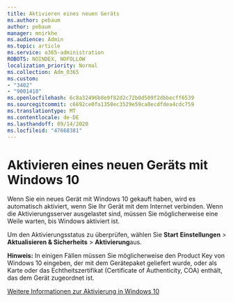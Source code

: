 ```yaml
---
title: Aktivieren eines neuen Geräts
ms.author: pebaum
author: pebaum
manager: mnirkhe
ms.audience: Admin
ms.topic: article
ms.service: o365-administration
ROBOTS: NOINDEX, NOFOLLOW
localization_priority: Normal
ms.collection: Adm_O365
ms.custom:
- "3402"
- "9001418"
ms.openlocfilehash: 6c8a32496b8e9f82d2c72b0d509f2dbbecff6539
ms.sourcegitcommit: c6692ce0fa1358ec3529e59ca0ecdfdea4cdc759
ms.translationtype: MT
ms.contentlocale: de-DE
ms.lasthandoff: 09/14/2020
ms.locfileid: "47668381"
---
```

# <a name="activating-a-new-device-running-windows-10"></a>Aktivieren eines neuen Geräts mit Windows 10

Wenn Sie ein neues Gerät mit Windows 10 gekauft haben, wird es automatisch aktiviert, wenn Sie Ihr Gerät mit dem Internet verbinden. Wenn die Aktivierungsserver ausgelastet sind, müssen Sie möglicherweise eine Weile warten, bis Windows aktiviert ist.

Um den Aktivierungsstatus zu überprüfen, wählen Sie **Start** **Einstellungen**  >  **Aktualisieren & Sicherheits**  >  **Aktivierung**aus.

**Hinweis:** In einigen Fällen müssen Sie möglicherweise den Product Key von Windows 10 eingeben, der mit dem Gerätepaket geliefert wurde, oder als Karte oder das Echtheitszertifikat (Certificate of Authenticity, COA) enthält, das dem Gerät zugeordnet ist.

[Weitere Informationen zur Aktivierung in Windows 10](https://support.microsoft.com/help/12440)